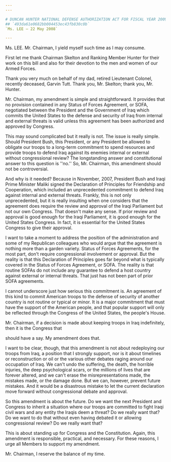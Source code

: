 ```yaml
---
---

# DUNCAN HUNTER NATIONAL DEFENSE AUTHORIZATION ACT FOR FISCAL YEAR 2009
## `493da61e0682bb004453ec43fb830c0b`
`Ms. LEE — 22 May 2008`

---
```



Ms. LEE. Mr. Chairman, I yield myself such time as I may consume.

First let me thank Chairman Skelton and Ranking Member Hunter for 
their work on this bill and also for their devotion to the men and 
women of our Armed Forces.

Thank you very much on behalf of my dad, retired Lieutenant Colonel, 
recently deceased, Garvin Tutt. Thank you, Mr. Skelton; thank you, Mr. 
Hunter.

Mr. Chairman, my amendment is simple and straightforward. It provides 
that no provision contained in any Status of Forces Agreement, or SOFA, 
negotiated between the President and the Government of Iraq which 
commits the United States to the defense and security of Iraq from 
internal and external threats is valid unless this agreement has been 
authorized and approved by Congress.

This may sound complicated but it really is not. The issue is really 
simple. Should President Bush, this President, or any President be 
allowed to obligate our troops to a long-term commitment to spend 
resources and provide troops to defend Iraq against its enemies 
internal or external without congressional review? The longstanding 
answer and constitutional answer to this question is ''no.'' So, Mr. 
Chairman, this amendment should not be controversial.

And why is it needed? Because in November, 2007, President Bush and 
Iraqi Prime Minister Maliki signed the Declaration of Principles for 
Friendship and Cooperation, which included an unprecedented commitment 
to defend Iraq against internal and external threats. Frankly, this is 
not only unprecedented, but it is really insulting when one considers 
that the agreement does require the review and approval of the Iraqi 
Parliament but not our own Congress. That doesn't make any sense. If 
prior review and approval is good enough for the Iraqi Parliament, it 
is good enough for the United States Congress. In fact, it is essential 
for the United States Congress to give their approval.

I want to take a moment to address the position of the administration 
and some of my Republican colleagues who would argue that the agreement 
is nothing more than a garden variety. Status of Forces Agreements, for 
the most part, don't require congressional involvement or approval. But 
the reality is that this Declaration of Principles goes far beyond what 
is typically covered in the Status of Forces Agreement, or SOFA. The 
reality is that routine SOFAs do not include any guarantee to defend a 
host country against external or internal threats. That just has not 
been part of prior SOFA agreements.

I cannot underscore just how serious this commitment is. An agreement 
of this kind to commit American troops to the defense of security of 
another country is not routine or typical or minor. It is a major 
commitment that must have the support of the American people, and that 
popular support will only be reflected through the Congress of the 
United States, the people's House.

Mr. Chairman, if a decision is made about keeping troops in Iraq 
indefinitely, then it is the Congress that


should have a say. My amendment does that.

I want to be clear, though, that this amendment is not about 
redeploying our troops from Iraq, a position that I strongly support, 
nor is it about timelines or reconstruction or oil or the various other 
debates raging around our occupation of Iraq. We can't undo the 
suffering, the death, the horrible injuries, the deep psychological 
scars, or the millions of lives that are forever altered, and we can't 
erase the misrepresentations made, the mistakes made, or the damage 
done. But we can, however, prevent future mistakes. And it would be a 
disastrous mistake to let the current declaration move forward without 
congressional debate and approval.

So this amendment is about the future. Do we want the next President 
and Congress to inherit a situation where our troops are committed to 
fight Iraqi civil wars and any entity the Iraqis deem a threat? Do we 
really want that? Do we want to do that without even having debated it 
or allowing congressional review? Do we really want that?

This is about standing up for Congress and the Constitution. Again, 
this amendment is responsible, practical, and necessary. For these 
reasons, I urge all Members to support my amendment.

Mr. Chairman, I reserve the balance of my time.